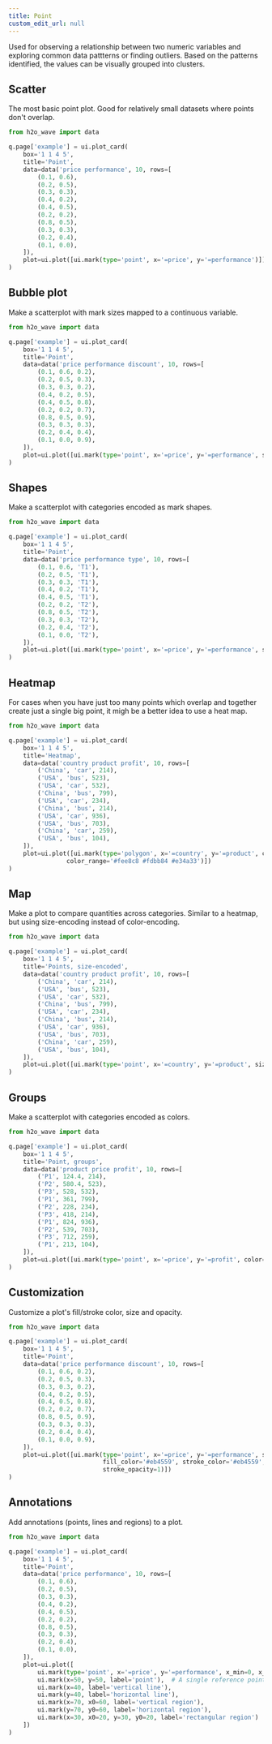```yaml
---
title: Point
custom_edit_url: null
---
```


Used for observing a relationship between two numeric variables and exploring common data pattterns or finding outliers.
Based on the patterns identified, the values can be visually grouped into clusters.

## Scatter

The most basic point plot. Good for relatively small datasets where
points don't overlap.

```py
from h2o_wave import data

q.page['example'] = ui.plot_card(
    box='1 1 4 5',
    title='Point',
    data=data('price performance', 10, rows=[
        (0.1, 0.6),
        (0.2, 0.5),
        (0.3, 0.3),
        (0.4, 0.2),
        (0.4, 0.5),
        (0.2, 0.2),
        (0.8, 0.5),
        (0.3, 0.3),
        (0.2, 0.4),
        (0.1, 0.0),
    ]),
    plot=ui.plot([ui.mark(type='point', x='=price', y='=performance')])
)
```

## Bubble plot

Make a scatterplot with mark sizes mapped to a continuous variable.

```py
from h2o_wave import data

q.page['example'] = ui.plot_card(
    box='1 1 4 5',
    title='Point',
    data=data('price performance discount', 10, rows=[
        (0.1, 0.6, 0.2),
        (0.2, 0.5, 0.3),
        (0.3, 0.3, 0.2),
        (0.4, 0.2, 0.5),
        (0.4, 0.5, 0.8),
        (0.2, 0.2, 0.7),
        (0.8, 0.5, 0.9),
        (0.3, 0.3, 0.3),
        (0.2, 0.4, 0.4),
        (0.1, 0.0, 0.9),
    ]),
    plot=ui.plot([ui.mark(type='point', x='=price', y='=performance', size='=discount')])
)
```

## Shapes

Make a scatterplot with categories encoded as mark shapes.

```py
from h2o_wave import data

q.page['example'] = ui.plot_card(
    box='1 1 4 5',
    title='Point',
    data=data('price performance type', 10, rows=[
        (0.1, 0.6, 'T1'),
        (0.2, 0.5, 'T1'),
        (0.3, 0.3, 'T1'),
        (0.4, 0.2, 'T1'),
        (0.4, 0.5, 'T1'),
        (0.2, 0.2, 'T2'),
        (0.8, 0.5, 'T2'),
        (0.3, 0.3, 'T2'),
        (0.2, 0.4, 'T2'),
        (0.1, 0.0, 'T2'),
    ]),
    plot=ui.plot([ui.mark(type='point', x='=price', y='=performance', shape='=type')])
)
```

## Heatmap

For cases when you have just too many points which overlap and together create just a single big
point, it migh be a better idea to use a heat map.

```py
from h2o_wave import data

q.page['example'] = ui.plot_card(
    box='1 1 4 5',
    title='Heatmap',
    data=data('country product profit', 10, rows=[
        ('China', 'car', 214),
        ('USA', 'bus', 523),
        ('USA', 'car', 532),
        ('China', 'bus', 799),
        ('USA', 'car', 234),
        ('China', 'bus', 214),
        ('USA', 'car', 936),
        ('USA', 'bus', 703),
        ('China', 'car', 259),
        ('USA', 'bus', 104),
    ]),
    plot=ui.plot([ui.mark(type='polygon', x='=country', y='=product', color='=profit',
                color_range='#fee8c8 #fdbb84 #e34a33')])
)
```

## Map

Make a plot to compare quantities across categories. Similar to a heatmap,
but using size-encoding instead of color-encoding.

```py
from h2o_wave import data

q.page['example'] = ui.plot_card(
    box='1 1 4 5',
    title='Points, size-encoded',
    data=data('country product profit', 10, rows=[
        ('China', 'car', 214),
        ('USA', 'bus', 523),
        ('USA', 'car', 532),
        ('China', 'bus', 799),
        ('USA', 'car', 234),
        ('China', 'bus', 214),
        ('USA', 'car', 936),
        ('USA', 'bus', 703),
        ('China', 'car', 259),
        ('USA', 'bus', 104),
    ]),
    plot=ui.plot([ui.mark(type='point', x='=country', y='=product', size='=profit', shape='circle')])
)
```

## Groups

Make a scatterplot with categories encoded as colors.

```py
from h2o_wave import data

q.page['example'] = ui.plot_card(
    box='1 1 4 5',
    title='Point, groups',
    data=data('product price profit', 10, rows=[
        ('P1', 124.4, 214),
        ('P2', 580.4, 523),
        ('P3', 528, 532),
        ('P1', 361, 799),
        ('P2', 228, 234),
        ('P3', 418, 214),
        ('P1', 824, 936),
        ('P2', 539, 703),
        ('P3', 712, 259),
        ('P1', 213, 104),
    ]),
    plot=ui.plot([ui.mark(type='point', x='=price', y='=profit', color='=product', shape='circle')])
)
```

## Customization

Customize a plot's fill/stroke color, size and opacity.

```py
from h2o_wave import data

q.page['example'] = ui.plot_card(
    box='1 1 4 5',
    title='Point',
    data=data('price performance discount', 10, rows=[
        (0.1, 0.6, 0.2),
        (0.2, 0.5, 0.3),
        (0.3, 0.3, 0.2),
        (0.4, 0.2, 0.5),
        (0.4, 0.5, 0.8),
        (0.2, 0.2, 0.7),
        (0.8, 0.5, 0.9),
        (0.3, 0.3, 0.3),
        (0.2, 0.4, 0.4),
        (0.1, 0.0, 0.9),
    ]),
    plot=ui.plot([ui.mark(type='point', x='=price', y='=performance', size='=discount', size_range='4 30',
                          fill_color='#eb4559', stroke_color='#eb4559', stroke_size=1, fill_opacity=0.3,
                          stroke_opacity=1)])
)
```

## Annotations

Add annotations (points, lines and regions) to a plot.

```py
from h2o_wave import data

q.page['example'] = ui.plot_card(
    box='1 1 4 5',
    title='Point',
    data=data('price performance', 10, rows=[
        (0.1, 0.6),
        (0.2, 0.5),
        (0.3, 0.3),
        (0.4, 0.2),
        (0.4, 0.5),
        (0.2, 0.2),
        (0.8, 0.5),
        (0.3, 0.3),
        (0.2, 0.4),
        (0.1, 0.0),
    ]),
    plot=ui.plot([
        ui.mark(type='point', x='=price', y='=performance', x_min=0, x_max=100, y_min=0, y_max=100),  # the plot
        ui.mark(x=50, y=50, label='point'),  # A single reference point
        ui.mark(x=40, label='vertical line'),
        ui.mark(y=40, label='horizontal line'),
        ui.mark(x=70, x0=60, label='vertical region'),
        ui.mark(y=70, y0=60, label='horizontal region'),
        ui.mark(x=30, x0=20, y=30, y0=20, label='rectangular region')
    ])
)
```
